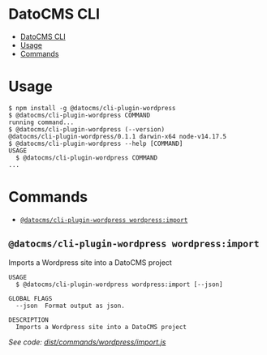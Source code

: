 # DatoCMS CLI

<!-- toc -->

- [DatoCMS CLI](#datocms-cli)
- [Usage](#usage)
- [Commands](#commands)
<!-- tocstop -->

# Usage

<!-- usage -->

```sh-session
$ npm install -g @datocms/cli-plugin-wordpress
$ @datocms/cli-plugin-wordpress COMMAND
running command...
$ @datocms/cli-plugin-wordpress (--version)
@datocms/cli-plugin-wordpress/0.1.1 darwin-x64 node-v14.17.5
$ @datocms/cli-plugin-wordpress --help [COMMAND]
USAGE
  $ @datocms/cli-plugin-wordpress COMMAND
...
```

<!-- usagestop -->

# Commands

<!-- commands -->

- [`@datocms/cli-plugin-wordpress wordpress:import`](#datocmscli-plugin-wordpress-wordpressimport)

## `@datocms/cli-plugin-wordpress wordpress:import`

Imports a Wordpress site into a DatoCMS project

```
USAGE
  $ @datocms/cli-plugin-wordpress wordpress:import [--json]

GLOBAL FLAGS
  --json  Format output as json.

DESCRIPTION
  Imports a Wordpress site into a DatoCMS project
```

_See code: [dist/commands/wordpress/import.js](https://github.com/datocms/cli/blob/v0.1.1/dist/commands/wordpress/import.js)_

<!-- commandsstop -->
